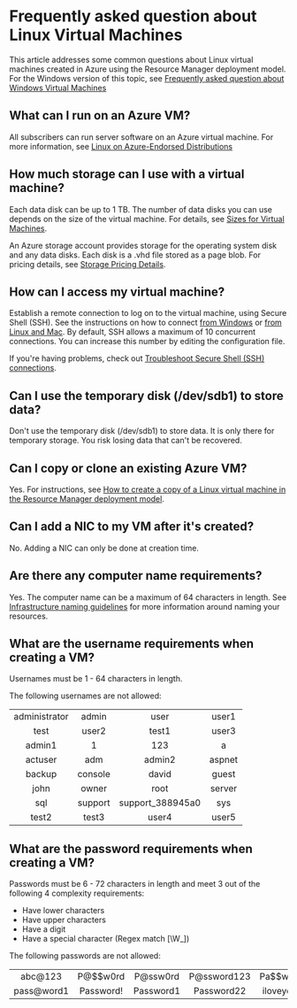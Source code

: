 <properties
	pageTitle="FAQ for Linux VMs | Azure"
	description="Provides answers to some of the common questions about Linux virtual machines created with the Resource Manager model."
	services="virtual-machines-linux"
	documentationCenter=""
	authors="cynthn"
	manager="timlt"
	editor=""
	tags="azure-resource-management"/>

<tags
	ms.service="virtual-machines-linux"
	ms.workload="infrastructure-services"
	ms.tgt_pltfrm="vm-linux"
	ms.devlang="na"
	ms.topic="article"
	ms.date="08/16/2016"
	wacn.date=""
	ms.author="cynthn"/>

# Frequently asked question about Linux Virtual Machines 

This article addresses some common questions about Linux virtual machines created in Azure using the Resource Manager deployment model. For the Windows version of this topic, see [Frequently asked question about Windows Virtual Machines](/documentation/articles/virtual-machines-windows-faq/)

## What can I run on an Azure VM?

All subscribers can run server software on an Azure virtual machine. For more information, see [Linux on Azure-Endorsed Distributions](/documentation/articles/virtual-machines-linux-endorsed-distros/)


## How much storage can I use with a virtual machine?

Each data disk can be up to 1 TB. The number of data disks you can use depends on the size of the virtual machine. For details, see [Sizes for Virtual Machines](/documentation/articles/virtual-machines-linux-sizes/).

An Azure storage account provides storage for the operating system disk and any data disks. Each disk is a .vhd file stored as a page blob. For pricing details, see [Storage Pricing Details](/pricing/details/storage/).


## How can I access my virtual machine?

Establish a remote connection to log on to the virtual machine, using Secure Shell (SSH). See the instructions on how to connect [from Windows](/documentation/articles/virtual-machines-linux-ssh-from-windows/) or 
[from Linux and Mac](/documentation/articles/virtual-machines-linux-mac-create-ssh-keys/). By default, SSH allows a maximum of 10 concurrent connections. You can increase this number by editing the configuration file.


If you're having problems, check out [Troubleshoot Secure Shell (SSH) connections](/documentation/articles/virtual-machines-linux-troubleshoot-ssh-connection/).


## Can I use the temporary disk (/dev/sdb1) to store data?

Don't use the temporary disk (/dev/sdb1) to store data. It is only there for temporary storage. You risk losing data that can't be recovered. 


## Can I copy or clone an existing Azure VM?

Yes. For instructions, see [How to create a copy of a Linux virtual machine in the Resource Manager deployment model](/documentation/articles/virtual-machines-linux-copy-vm/).

## Can I add a NIC to my VM after it's created?

No. Adding a NIC can only be done at creation time.


## Are there any computer name requirements?

Yes. The computer name can be a maximum of 64 characters in length. See [Infrastructure naming guidelines](/documentation/articles/virtual-machines-linux-infrastructure-naming-guidelines/) for more information around naming your resources.


## What are the username requirements when creating a VM?

Usernames must be 1 - 64 characters in length. 

The following usernames are not allowed:

<table>
	<tr>
		<td style="text-align:center">administrator </td><td style="text-align:center"> admin </td><td style="text-align:center"> user </td><td style="text-align:center"> user1</td>
	</tr>
	<tr>
		<td style="text-align:center">test </td><td style="text-align:center"> user2 </td><td style="text-align:center"> test1 </td><td style="text-align:center"> user3</td>
	</tr>
	<tr>
		<td style="text-align:center">admin1 </td><td style="text-align:center"> 1 </td><td style="text-align:center"> 123 </td><td style="text-align:center"> a</td>
	</tr>
	<tr>
		<td style="text-align:center">actuser  </td><td style="text-align:center"> adm </td><td style="text-align:center"> admin2 </td><td style="text-align:center"> aspnet</td>
	</tr>
	<tr>
		<td style="text-align:center">backup </td><td style="text-align:center"> console </td><td style="text-align:center"> david </td><td style="text-align:center"> guest</td>
	</tr>
	<tr>
		<td style="text-align:center">john </td><td style="text-align:center"> owner </td><td style="text-align:center"> root </td><td style="text-align:center"> server</td>
	</tr>
	<tr>
		<td style="text-align:center">sql </td><td style="text-align:center"> support </td><td style="text-align:center"> support_388945a0 </td><td style="text-align:center"> sys</td>
	</tr>
	<tr>
		<td style="text-align:center">test2 </td><td style="text-align:center"> test3 </td><td style="text-align:center"> user4 </td><td style="text-align:center"> user5</td>
	</tr>
</table>


## What are the password requirements when creating a VM?

Passwords must be 6 - 72 characters in length and meet 3 out of the following 4 complexity requirements:

- Have lower characters
- Have upper characters
- Have a digit
- Have a special character (Regex match [\W_])

The following passwords are not allowed:

<table>
	<tr>
		<td style="text-align:center">abc@123</td><td style="text-align:center">P@$$w0rd</td><td style="text-align:center">P@ssw0rd</td><td style="text-align:center">P@ssword123</td><td style="text-align:center">Pa$$word</td>
	</tr>
	<tr>
		<td style="text-align:center">pass@word1</td><td style="text-align:center">Password!</td><td style="text-align:center">Password1</td><td style="text-align:center">Password22</td><td style="text-align:center">iloveyou!</td>
	</tr>
</table>